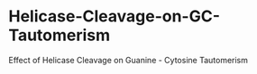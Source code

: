 # Helicase-Cleavage-on-GC-Tautomerism
Effect of Helicase Cleavage on Guanine - Cytosine Tautomerism
